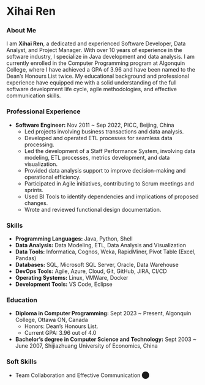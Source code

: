 # Xihai Ren

### About Me
I am **Xihai Ren**, a dedicated and experienced Software Developer, Data Analyst, and Project Manager. With over 10 years of experience in the software industry, I specialize in Java development and data analysis. I am currently enrolled in the Computer Programming program at Algonquin College, where I have achieved a GPA of 3.96 and have been named to the Dean’s Honours List twice. My educational background and professional experience have equipped me with a solid understanding of the full software development life cycle, agile methodologies, and effective communication skills.

### Professional Experience
- **Software Engineer:** Nov 2011 ~ Sep 2022, PICC, Beijing, China
  - Led projects involving business transactions and data analysis.
  - Developed and operated ETL processes for seamless data processing.
  - Led the development of a Staff Performance System, involving data modeling, ETL processes, metrics development, and data visualization.
  - Provided data analysis support to improve decision-making and operational efficiency.
  - Participated in Agile initiatives, contributing to Scrum meetings and sprints.
  - Used BI Tools to identify dependencies and implications of proposed changes.
  - Wrote and reviewed functional design documentation.

### Skills
- **Programming Languages:** Java, Python, Shell
- **Data Analysis:** Data Modeling, ETL, Data Analysis and Visualization
- **Data Tools:** Informatica, Cognos, Weka, RapidMiner, Pivot Table (Excel, Pandas)
- **Databases:** SQL, Microsoft SQL Server, Oracle, Data Warehouse
- **DevOps Tools:** Agile, Azure, Cloud, Git, GitHub, JIRA, CI/CD
- **Operating Systems:** Linux, VMWare, Docker
- **Development Tools:** VS Code, Eclipse

### Education
- **Diploma in Computer Programming:** Sept 2023 ~ Present, Algonquin College, Ottawa ON, Canada
  - Honors: Dean’s Honours List.
  - Current GPA: 3.96 out of 4.0
- **Bachelor’s degree in Computer Science and Technology:** Sept 2003 ~ June 2007, Shijiazhuang University of Economics, China

### Soft Skills
- Team Collaboration and Effective Communication
​⬤